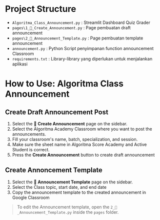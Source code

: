 # Project Structure

- `Algoritma_Class_Announcement.py` : Streamlit Dashboard Quiz Grader
- `pages\1_🏫_Create_Announcement.py` : Page pembuatan draft announcement
- `pages\2_📝_Announcement_Template.py` : Page pembuatan template announcement
- `announcement.py` : Python Script penyimpanan function announcement Classroom
- `requirements.txt` : Library-library yang diperlukan untuk menjalankan aplikasi

# How to Use: Algoritma Class Announcement

## Create Draft Announcement Post

1. Select the 🏫 **Create Announcement** page on the sidebar.
2. Select the Algoritma Academy Classroom where you want to post the announcements.
3. Fill your classroom's name, batch, specialization, and session.
4. Make sure the sheet name in Algoritma Score Academy and Active Student is correct.
5. Press the **Create Announcement** button to create draft announcement

## Create Annoncement Template 

1. Select the 📝 **Announcement Template** page on the sidebar.
2. Select the Class topic, start date, and end date
3. Copy the announcement template to the created announcement in Google Classroom

> To edit the Announcement template, open the `2_📝_Announcement_Template.py` inside the `pages` folder.